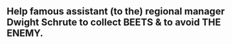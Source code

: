 ## Help famous assistant (to the) regional manager Dwight Schrute to collect BEETS & to avoid THE ENEMY.
